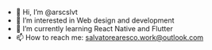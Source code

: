 - 👋 Hi, I’m @arscslvt
- 👀 I’m interested in Web design and development
- 🌱 I’m currently learning React Native and Flutter
- 📫 How to reach me: salvatorearesco.work@outlook.com
